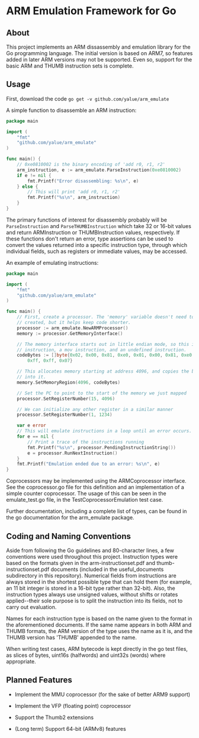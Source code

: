 ARM Emulation Framework for Go
==================================

About
-----
This project implements an ARM dissassembly and emulation library for the Go
programming language. The initial version is based on ARM7, so features added
in later ARM versions may not be supported. Even so, support for the basic ARM
and THUMB instruction sets is complete.

Usage
-----
First, download the code `go get -v github.com/yalue/arm_emulate`

A simple function to disassemble an ARM instruction:
```go
package main

import (
    "fmt"
    "github.com/yalue/arm_emulate"
)

func main() {
    // 0xe0810002 is the binary encoding of 'add r0, r1, r2'
    arm_instruction, e := arm_emulate.ParseInstruction(0xe0810002)
    if e != nil {
        fmt.Printf("Error disassembling: %s\n", e)
    } else {
        // This will print 'add r0, r1, r2'
        fmt.Printf("%s\n", arm_instruction)
    }
}
```
The primary functions of interest for disassembly probably will be
`ParseInstruction` and `ParseTHUMBInstruction` which take 32 or 16-bit values
and return ARMInstruction or THUMBInstruction values, respectively. If these
functions don't return an error, type assertions can be used to convert the
values returned into a specific instruction type, through which individual
fields, such as registers or immediate values, may be accessed.

An example of emulating instructions:
```go
package main

import (
    "fmt"
    "github.com/yalue/arm_emulate"
)

func main() {
    // First, create a processor. The 'memory' variable doesn't need to be
    // created, but it helps keep code shorter.
    processor := arm_emulate.NewARMProcessor()
    memory := processor.GetMemoryInterface()

    // The memory interface starts out in little endian mode, so this is an add
    // instruction, a mov instruction, and an undefined instruction.
    codeBytes := []byte{0x02, 0x00, 0x81, 0xe0, 0x01, 0x00, 0x81, 0xe0, 0xff,
        0xff, 0xff, 0x07}

    // This allocates memory starting at address 4096, and copies the bytes
    // into it.
    memory.SetMemoryRegion(4096, codeBytes)

    // Set the PC to point to the start of the memory we just mapped
    processor.SetRegisterNumber(15, 4096)

    // We can initialize any other register in a similar manner
    processor.SetRegisterNumber(1, 1234)

    var e error
    // This will emulate instructions in a loop until an error occurs.
    for e == nil {
        // Print a trace of the instructions running
        fmt.Printf("%s\n", processor.PendingInstructionString())
        e = processor.RunNextInstruction()
    }
    fmt.Printf("Emulation ended due to an error: %s\n", e)
}
```

Coprocessors may be implemented using the ARMCoprocessor interface. See the
coprocessor.go file for this definition and an implementation of a simple
counter coprocessor. The usage of this can be seen in the emulate_test.go file,
in the TestCoprocessorEmulation test case.

Further documentation, including a complete list of types, can be found in the
go documentation for the arm_emulate package.

Coding and Naming Conventions
-----------------------------
Aside from following the Go guidelines and 80-character lines, a few
conventions were used throughout this project. Instruction types were based on
the formats given in the arm-instructionset.pdf and thumb-instructionset.pdf
documents (included in the useful\_documents subdirectory in this repository).
Numerical fields from instructions are always stored in the shortest possible
type that can hold them (for example, an 11 bit integer is stored in a 16-bit
type rather than 32-bit). Also, the instruction types always use unsigned
values, without shifts or rotates applied--their sole purpose is to split the
instruction into its fields, not to carry out evaluation.

Names for each instruction type is based on the name given to the format in
the aforementioned documents. If the same name appears in both ARM and THUMB
formats, the ARM version of the type uses the name as it is, and the THUMB
version has 'THUMB' appended to the name.

When writing test cases, ARM bytecode is kept directly in the go test files,
as slices of bytes, uint16s (halfwords) and uint32s (words) where appropriate.

Planned Features
----------------

 - Implement the MMU coprocessor (for the sake of better ARM9 support)

 - Implement the VFP (floating point) coprocessor

 - Support the Thumb2 extensions

 - (Long term) Support 64-bit (ARMv8) features

